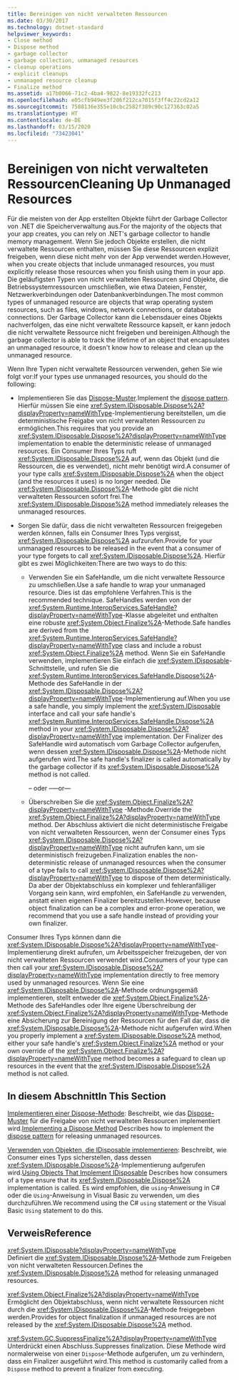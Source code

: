 ```yaml
---
title: Bereinigen von nicht verwalteten Ressourcen
ms.date: 03/30/2017
ms.technology: dotnet-standard
helpviewer_keywords:
- Close method
- Dispose method
- garbage collector
- garbage collection, unmanaged resources
- cleanup operations
- explicit cleanups
- unmanaged resource cleanup
- Finalize method
ms.assetid: a17b0066-71c2-4ba4-9822-8e19332fc213
ms.openlocfilehash: e05cfb949ee3f206f212ca7015f3ff4c22cd2a12
ms.sourcegitcommit: 7588136e355e10cbc2582f389c90c127363c02a5
ms.translationtype: HT
ms.contentlocale: de-DE
ms.lasthandoff: 03/15/2020
ms.locfileid: "73423041"
---
```

# <a name="cleaning-up-unmanaged-resources"></a><span data-ttu-id="0ac0d-102">Bereinigen von nicht verwalteten Ressourcen</span><span class="sxs-lookup"><span data-stu-id="0ac0d-102">Cleaning Up Unmanaged Resources</span></span>

<span data-ttu-id="0ac0d-103">Für die meisten von der App erstellten Objekte führt der Garbage Collector von .NET die Speicherverwaltung aus.</span><span class="sxs-lookup"><span data-stu-id="0ac0d-103">For the majority of the objects that your app creates, you can rely on .NET's garbage collector to handle memory management.</span></span> <span data-ttu-id="0ac0d-104">Wenn Sie jedoch Objekte erstellen, die nicht verwaltete Ressourcen enthalten, müssen Sie diese Ressourcen explizit freigeben, wenn diese nicht mehr von der App verwendet werden.</span><span class="sxs-lookup"><span data-stu-id="0ac0d-104">However, when you create objects that include unmanaged resources, you must explicitly release those resources when you finish using them in your app.</span></span> <span data-ttu-id="0ac0d-105">Die geläufigsten Typen von nicht verwalteten Ressourcen sind Objekte, die Betriebssystemressourcen umschließen, wie etwa Dateien, Fenster, Netzwerkverbindungen oder Datenbankverbindungen.</span><span class="sxs-lookup"><span data-stu-id="0ac0d-105">The most common types of unmanaged resource are objects that wrap operating system resources, such as files, windows, network connections, or database connections.</span></span> <span data-ttu-id="0ac0d-106">Der Garbage Collector kann die Lebensdauer eines Objekts nachverfolgen, das eine nicht verwaltete Ressource kapselt, er kann jedoch die nicht verwaltete Ressource nicht freigeben und bereinigen.</span><span class="sxs-lookup"><span data-stu-id="0ac0d-106">Although the garbage collector is able to track the lifetime of an object that encapsulates an unmanaged resource, it doesn't know how to release and clean up the unmanaged resource.</span></span>

<span data-ttu-id="0ac0d-107">Wenn Ihre Typen nicht verwaltete Ressourcen verwenden, gehen Sie wie folgt vor:</span><span class="sxs-lookup"><span data-stu-id="0ac0d-107">If your types use unmanaged resources, you should do the following:</span></span>

- <span data-ttu-id="0ac0d-108">Implementieren Sie das [Dispose-Muster](implementing-dispose.md).</span><span class="sxs-lookup"><span data-stu-id="0ac0d-108">Implement the [dispose pattern](implementing-dispose.md).</span></span> <span data-ttu-id="0ac0d-109">Hierfür müssen Sie eine <xref:System.IDisposable.Dispose%2A?displayProperty=nameWithType>-Implementierung bereitstellen, um die deterministische Freigabe von nicht verwalteten Ressourcen zu ermöglichen.</span><span class="sxs-lookup"><span data-stu-id="0ac0d-109">This requires that you provide an <xref:System.IDisposable.Dispose%2A?displayProperty=nameWithType> implementation to enable the deterministic release of  unmanaged resources.</span></span> <span data-ttu-id="0ac0d-110">Ein Consumer Ihres Typs ruft <xref:System.IDisposable.Dispose%2A> auf, wenn das Objekt (und die Ressourcen, die es verwendet), nicht mehr benötigt wird.</span><span class="sxs-lookup"><span data-stu-id="0ac0d-110">A consumer of your type calls <xref:System.IDisposable.Dispose%2A> when the object (and the resources it uses) is no longer needed.</span></span> <span data-ttu-id="0ac0d-111">Die <xref:System.IDisposable.Dispose%2A>-Methode gibt die nicht verwalteten Ressourcen sofort frei.</span><span class="sxs-lookup"><span data-stu-id="0ac0d-111">The <xref:System.IDisposable.Dispose%2A> method immediately releases the unmanaged resources.</span></span>

- <span data-ttu-id="0ac0d-112">Sorgen Sie dafür, dass die nicht verwalteten Ressourcen freigegeben werden können, falls ein Consumer Ihres Typs vergisst, <xref:System.IDisposable.Dispose%2A> aufzurufen.</span><span class="sxs-lookup"><span data-stu-id="0ac0d-112">Provide for your unmanaged resources to be released in the event that a consumer of your type forgets to call <xref:System.IDisposable.Dispose%2A>.</span></span> <span data-ttu-id="0ac0d-113">Hierfür gibt es zwei Möglichkeiten:</span><span class="sxs-lookup"><span data-stu-id="0ac0d-113">There are two ways to do this:</span></span>

  - <span data-ttu-id="0ac0d-114">Verwenden Sie ein SafeHandle, um die nicht verwaltete Ressource zu umschließen.</span><span class="sxs-lookup"><span data-stu-id="0ac0d-114">Use a safe handle to wrap your unmanaged resource.</span></span> <span data-ttu-id="0ac0d-115">Dies ist das empfohlene Verfahren.</span><span class="sxs-lookup"><span data-stu-id="0ac0d-115">This is the recommended technique.</span></span> <span data-ttu-id="0ac0d-116">SafeHandles werden von der <xref:System.Runtime.InteropServices.SafeHandle?displayProperty=nameWithType>-Klasse abgeleitet und enthalten eine robuste <xref:System.Object.Finalize%2A>-Methode.</span><span class="sxs-lookup"><span data-stu-id="0ac0d-116">Safe handles are derived from the <xref:System.Runtime.InteropServices.SafeHandle?displayProperty=nameWithType> class and include a robust <xref:System.Object.Finalize%2A> method.</span></span> <span data-ttu-id="0ac0d-117">Wenn Sie ein SafeHandle verwenden, implementieren Sie einfach die <xref:System.IDisposable>-Schnittstelle, und rufen Sie die <xref:System.Runtime.InteropServices.SafeHandle.Dispose%2A>-Methode des SafeHandle in der <xref:System.IDisposable.Dispose%2A?displayProperty=nameWithType>-Implementierung auf.</span><span class="sxs-lookup"><span data-stu-id="0ac0d-117">When you use a safe handle, you simply implement the <xref:System.IDisposable> interface and call your safe handle's <xref:System.Runtime.InteropServices.SafeHandle.Dispose%2A> method in your <xref:System.IDisposable.Dispose%2A?displayProperty=nameWithType> implementation.</span></span> <span data-ttu-id="0ac0d-118">Der Finalizer des SafeHandle wird automatisch vom Garbage Collector aufgerufen, wenn dessen <xref:System.IDisposable.Dispose%2A>-Methode nicht aufgerufen wird.</span><span class="sxs-lookup"><span data-stu-id="0ac0d-118">The safe handle's finalizer is called automatically by the garbage collector if its <xref:System.IDisposable.Dispose%2A> method is not called.</span></span>

    <span data-ttu-id="0ac0d-119">– oder –</span><span class="sxs-lookup"><span data-stu-id="0ac0d-119">—or—</span></span>

  - <span data-ttu-id="0ac0d-120">Überschreiben Sie die <xref:System.Object.Finalize%2A?displayProperty=nameWithType> -Methode.</span><span class="sxs-lookup"><span data-stu-id="0ac0d-120">Override the <xref:System.Object.Finalize%2A?displayProperty=nameWithType> method.</span></span> <span data-ttu-id="0ac0d-121">Der Abschluss aktiviert die nicht deterministische Freigabe von nicht verwalteten Ressourcen, wenn der Consumer eines Typs <xref:System.IDisposable.Dispose%2A?displayProperty=nameWithType> nicht aufrufen kann, um sie deterministisch freizugeben.</span><span class="sxs-lookup"><span data-stu-id="0ac0d-121">Finalization enables the non-deterministic release of unmanaged resources when the consumer of a type fails to call <xref:System.IDisposable.Dispose%2A?displayProperty=nameWithType> to dispose of them deterministically.</span></span> <span data-ttu-id="0ac0d-122">Da aber der Objektabschluss ein komplexer und fehleranfälliger Vorgang sein kann, wird empfohlen, ein SafeHandle zu verwenden, anstatt einen eigenen Finalizer bereitzustellen.</span><span class="sxs-lookup"><span data-stu-id="0ac0d-122">However, because object finalization can be a complex and error-prone operation, we recommend that you use a safe handle instead of providing your own finalizer.</span></span>

<span data-ttu-id="0ac0d-123">Consumer Ihres Typs können dann die <xref:System.IDisposable.Dispose%2A?displayProperty=nameWithType>-Implementierung direkt aufrufen, um Arbeitsspeicher freizugeben, der von nicht verwalteten Ressourcen verwendet wird.</span><span class="sxs-lookup"><span data-stu-id="0ac0d-123">Consumers of your type can then call your <xref:System.IDisposable.Dispose%2A?displayProperty=nameWithType> implementation directly to free memory used by unmanaged resources.</span></span> <span data-ttu-id="0ac0d-124">Wenn Sie eine <xref:System.IDisposable.Dispose%2A>-Methode ordnungsgemäß implementieren, stellt entweder die <xref:System.Object.Finalize%2A>-Methode des SafeHandles oder Ihre eigene Überschreibung der <xref:System.Object.Finalize%2A?displayProperty=nameWithType>-Methode eine Absicherung zur Bereinigung der Ressourcen für den Fall dar, dass die <xref:System.IDisposable.Dispose%2A>-Methode nicht aufgerufen wird.</span><span class="sxs-lookup"><span data-stu-id="0ac0d-124">When you properly implement a <xref:System.IDisposable.Dispose%2A> method, either your safe handle's <xref:System.Object.Finalize%2A> method or your own override of the <xref:System.Object.Finalize%2A?displayProperty=nameWithType> method becomes a safeguard to clean up resources in the event that the <xref:System.IDisposable.Dispose%2A> method is not called.</span></span>

## <a name="in-this-section"></a><span data-ttu-id="0ac0d-125">In diesem Abschnitt</span><span class="sxs-lookup"><span data-stu-id="0ac0d-125">In This Section</span></span>

<span data-ttu-id="0ac0d-126">[Implementieren einer Dispose-Methode](../../../docs/standard/garbage-collection/implementing-dispose.md): Beschreibt, wie das [Dispose-Muster](implementing-dispose.md) für die Freigabe von nicht verwalteten Ressourcen implementiert wird.</span><span class="sxs-lookup"><span data-stu-id="0ac0d-126">[Implementing a Dispose Method](../../../docs/standard/garbage-collection/implementing-dispose.md) Describes how to implement the [dispose pattern](implementing-dispose.md) for releasing unmanaged resources.</span></span>

<span data-ttu-id="0ac0d-127">[Verwenden von Objekten, die IDisposable implementieren](../../../docs/standard/garbage-collection/using-objects.md): Beschreibt, wie Consumer eines Typs sicherstellen, dass dessen <xref:System.IDisposable.Dispose%2A>-Implementierung aufgerufen wird.</span><span class="sxs-lookup"><span data-stu-id="0ac0d-127">[Using Objects That Implement IDisposable](../../../docs/standard/garbage-collection/using-objects.md) Describes how consumers of a type ensure that its <xref:System.IDisposable.Dispose%2A> implementation is called.</span></span> <span data-ttu-id="0ac0d-128">Es wird empfohlen, die `using`-Anweisung in C# oder die `Using`-Anweisung in Visual Basic zu verwenden, um dies durchzuführen.</span><span class="sxs-lookup"><span data-stu-id="0ac0d-128">We recommend using the C# `using` statement or the Visual Basic `Using` statement to do this.</span></span>

## <a name="reference"></a><span data-ttu-id="0ac0d-129">Verweis</span><span class="sxs-lookup"><span data-stu-id="0ac0d-129">Reference</span></span>

<xref:System.IDisposable?displayProperty=nameWithType>\
<span data-ttu-id="0ac0d-130">Definiert die <xref:System.IDisposable.Dispose%2A>-Methode zum Freigeben von nicht verwalteten Ressourcen.</span><span class="sxs-lookup"><span data-stu-id="0ac0d-130">Defines the <xref:System.IDisposable.Dispose%2A> method for releasing unmanaged resources.</span></span>

<xref:System.Object.Finalize%2A?displayProperty=nameWithType>\
<span data-ttu-id="0ac0d-131">Ermöglicht den Objektabschluss, wenn nicht verwaltete Ressourcen nicht durch die <xref:System.IDisposable.Dispose%2A>-Methode freigegeben werden.</span><span class="sxs-lookup"><span data-stu-id="0ac0d-131">Provides for object finalization if unmanaged resources are not released by the <xref:System.IDisposable.Dispose%2A> method.</span></span>

<xref:System.GC.SuppressFinalize%2A?displayProperty=nameWithType>\
<span data-ttu-id="0ac0d-132">Unterdrückt einen Abschluss.</span><span class="sxs-lookup"><span data-stu-id="0ac0d-132">Suppresses finalization.</span></span> <span data-ttu-id="0ac0d-133">Diese Methode wird normalerweise von einer `Dispose`-Methode aufgerufen, um zu verhindern, dass ein Finalizer ausgeführt wird.</span><span class="sxs-lookup"><span data-stu-id="0ac0d-133">This method is customarily called from a `Dispose` method to prevent a finalizer from executing.</span></span>
